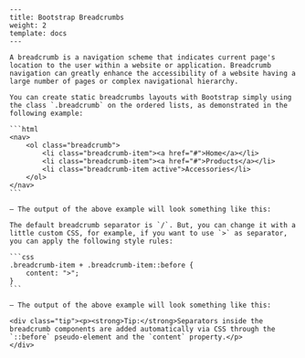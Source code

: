 	---
	title: Bootstrap Breadcrumbs
	weight: 2
	template: docs
	---		

	A breadcrumb is a navigation scheme that indicates current page's location to the user within a website or application. Breadcrumb navigation can greatly enhance the accessibility of a website having a large number of pages or complex navigational hierarchy.

	You can create static breadcrumbs layouts with Bootstrap simply using the class `.breadcrumb` on the ordered lists, as demonstrated in the following example:

	```html
	<nav>
		<ol class="breadcrumb">
			<li class="breadcrumb-item"><a href="#">Home</a></li>
			<li class="breadcrumb-item"><a href="#">Products</a></li>
			<li class="breadcrumb-item active">Accessories</li>
		</ol>
	</nav>
	```

	— The output of the above example will look something like this:

	The default breadcrumb separator is `/`. But, you can change it with a little custom CSS, for example, if you want to use `>` as separator, you can apply the following style rules:

	```css
	.breadcrumb-item + .breadcrumb-item::before {
		content: ">";
	}
	```

	— The output of the above example will look something like this:

	<div class="tip"><p><strong>Tip:</strong>Separators inside the breadcrumb components are added automatically via CSS through the `::before` pseudo-element and the `content` property.</p>
	</div>
